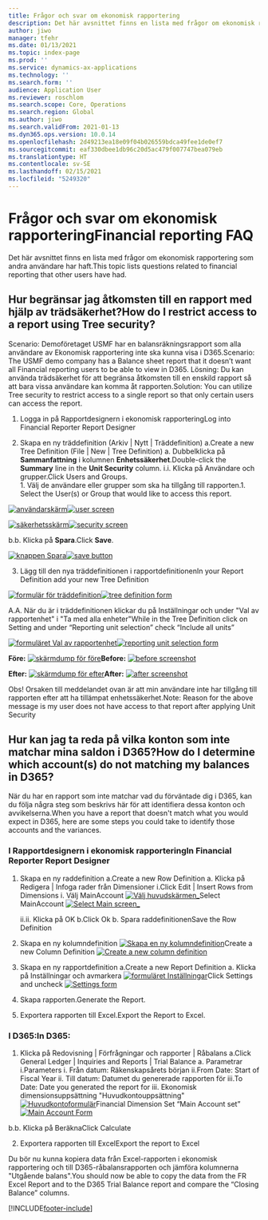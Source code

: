 ```yaml
---
title: Frågor och svar om ekonomisk rapportering
description: Det här avsnittet finns en lista med frågor om ekonomisk rapportering som andra användare har haft.
author: jiwo
manager: tfehr
ms.date: 01/13/2021
ms.topic: index-page
ms.prod: ''
ms.service: dynamics-ax-applications
ms.technology: ''
ms.search.form: ''
audience: Application User
ms.reviewer: roschlom
ms.search.scope: Core, Operations
ms.search.region: Global
ms.author: jiwo
ms.search.validFrom: 2021-01-13
ms.dyn365.ops.version: 10.0.14
ms.openlocfilehash: 2d49213ea18e09f04b026559bdca49fee1de0ef7
ms.sourcegitcommit: eaf330dbee1db96c20d5ac479f007747bea079eb
ms.translationtype: HT
ms.contentlocale: sv-SE
ms.lasthandoff: 02/15/2021
ms.locfileid: "5249320"
---
```

# <a name="financial-reporting-faq"></a><span data-ttu-id="9f9d0-103">Frågor och svar om ekonomisk rapportering</span><span class="sxs-lookup"><span data-stu-id="9f9d0-103">Financial reporting FAQ</span></span> 

<span data-ttu-id="9f9d0-104">Det här avsnittet finns en lista med frågor om ekonomisk rapportering som andra användare har haft.</span><span class="sxs-lookup"><span data-stu-id="9f9d0-104">This topic lists questions related to financial reporting that other users have had.</span></span> 


## <a name="how-do-i-restrict-access-to-a-report-using-tree-security"></a><span data-ttu-id="9f9d0-105">Hur begränsar jag åtkomsten till en rapport med hjälp av trädsäkerhet?</span><span class="sxs-lookup"><span data-stu-id="9f9d0-105">How do I restrict access to a report using Tree security?</span></span>

<span data-ttu-id="9f9d0-106">Scenario: Demoföretaget USMF har en balansräkningsrapport som alla användare av Ekonomisk rapportering inte ska kunna visa i D365.</span><span class="sxs-lookup"><span data-stu-id="9f9d0-106">Scenario: The USMF demo company has a Balance sheet report that it doesn’t want all Financial reporting users to be able to view in D365.</span></span> <span data-ttu-id="9f9d0-107">Lösning: Du kan använda trädsäkerhet för att begränsa åtkomsten till en enskild rapport så att bara vissa användare kan komma åt rapporten.</span><span class="sxs-lookup"><span data-stu-id="9f9d0-107">Solution: You can utilize Tree security to restrict access to a single report so that only certain users can access the report.</span></span> 

1.  <span data-ttu-id="9f9d0-108">Logga in på Rapportdesignern i ekonomisk rapportering</span><span class="sxs-lookup"><span data-stu-id="9f9d0-108">Log into Financial Reporter Report Designer</span></span>

2.  <span data-ttu-id="9f9d0-109">Skapa en ny träddefinition (Arkiv | Nytt | Träddefinition) a.</span><span class="sxs-lookup"><span data-stu-id="9f9d0-109">Create a new Tree Definition (File | New | Tree Definition) a.</span></span>    <span data-ttu-id="9f9d0-110">Dubbelklicka på **Sammanfattning** i kolumnen **Enhetssäkerhet**.</span><span class="sxs-lookup"><span data-stu-id="9f9d0-110">Double-click the **Summary** line in the **Unit Security** column.</span></span>
  <span data-ttu-id="9f9d0-111">i.</span><span class="sxs-lookup"><span data-stu-id="9f9d0-111">i.</span></span>    <span data-ttu-id="9f9d0-112">Klicka på Användare och grupper.</span><span class="sxs-lookup"><span data-stu-id="9f9d0-112">Click Users and Groups.</span></span>  
          <span data-ttu-id="9f9d0-113">1. Välj de användare eller grupper som ska ha tillgång till rapporten.</span><span class="sxs-lookup"><span data-stu-id="9f9d0-113">1.    Select the User(s) or Group that would like to access this report.</span></span> 
          
<span data-ttu-id="9f9d0-114">[![användarskärm](./media/FR-FAQ_users.png)](./media/FR-FAQ_users.png)</span><span class="sxs-lookup"><span data-stu-id="9f9d0-114">[![user screen](./media/FR-FAQ_users.png)](./media/FR-FAQ_users.png)</span></span>

<span data-ttu-id="9f9d0-115">[![säkerhetsskärm](./media/FR-FAQ_security.jpg)](./media/FR-FAQ_security.jpg)</span><span class="sxs-lookup"><span data-stu-id="9f9d0-115">[![security screen](./media/FR-FAQ_security.jpg)](./media/FR-FAQ_security.jpg)</span></span>

  <span data-ttu-id="9f9d0-116">b.</span><span class="sxs-lookup"><span data-stu-id="9f9d0-116">b.</span></span>    <span data-ttu-id="9f9d0-117">Klicka på **Spara**.</span><span class="sxs-lookup"><span data-stu-id="9f9d0-117">Click **Save**.</span></span>
  
<span data-ttu-id="9f9d0-118">[![knappen Spara](./media/FR-FAQ_save.png)](./media/FR-FAQ_save.png)</span><span class="sxs-lookup"><span data-stu-id="9f9d0-118">[![save button](./media/FR-FAQ_save.png)](./media/FR-FAQ_save.png)</span></span>

3.  <span data-ttu-id="9f9d0-119">Lägg till den nya träddefinitionen i rapportdefinitionen</span><span class="sxs-lookup"><span data-stu-id="9f9d0-119">In your Report Definition add your new Tree Definition</span></span>

<span data-ttu-id="9f9d0-120">[![formulär för träddefinition](./media/FR-FAQ_tree-definition.jpg)](./media/FR-FAQ_tree-definition.jpg)</span><span class="sxs-lookup"><span data-stu-id="9f9d0-120">[![tree definition form](./media/FR-FAQ_tree-definition.jpg)](./media/FR-FAQ_tree-definition.jpg)</span></span>

<span data-ttu-id="9f9d0-121">A.</span><span class="sxs-lookup"><span data-stu-id="9f9d0-121">A.</span></span>  <span data-ttu-id="9f9d0-122">När du är i träddefinitionen klickar du på Inställningar och under "Val av rapportenhet" i "Ta med alla enheter"</span><span class="sxs-lookup"><span data-stu-id="9f9d0-122">While in the Tree Definition click on Setting and under “Reporting unit selection” check “Include all units”</span></span>

<span data-ttu-id="9f9d0-123">[![formuläret Val av rapportenhet](./media/FR-FAQ_reporting-unit-selection.jpg)](./media/FR-FAQ_reporting-unit-selection.jpg)</span><span class="sxs-lookup"><span data-stu-id="9f9d0-123">[![reporting unit selection form](./media/FR-FAQ_reporting-unit-selection.jpg)](./media/FR-FAQ_reporting-unit-selection.jpg)</span></span>

<span data-ttu-id="9f9d0-124">**Före:** [![skärmdump för före](./media/FR-FAQ_before.png)](./media/FR-FAQ_before.png)</span><span class="sxs-lookup"><span data-stu-id="9f9d0-124">**Before:** [![before screenshot](./media/FR-FAQ_before.png)](./media/FR-FAQ_before.png)</span></span>

<span data-ttu-id="9f9d0-125">**Efter:** [![skärmdump för efter](./media/FR-FAQ_after.png)](./media/FR-FAQ_after.png)</span><span class="sxs-lookup"><span data-stu-id="9f9d0-125">**After:** [![after screenshot](./media/FR-FAQ_after.png)](./media/FR-FAQ_after.png)</span></span>

<span data-ttu-id="9f9d0-126">Obs! Orsaken till meddelandet ovan är att min användare inte har tillgång till rapporten efter att ha tillämpat enhetssäkerhet.</span><span class="sxs-lookup"><span data-stu-id="9f9d0-126">Note: Reason for the above message is my user does not have access to that report after applying Unit Security</span></span>



## <a name="how-do-i-determine-which-accounts-do-not-matching-my-balances-in-d365"></a><span data-ttu-id="9f9d0-127">Hur kan jag ta reda på vilka konton som inte matchar mina saldon i D365?</span><span class="sxs-lookup"><span data-stu-id="9f9d0-127">How do I determine which account(s) do not matching my balances in D365?</span></span>

<span data-ttu-id="9f9d0-128">När du har en rapport som inte matchar vad du förväntade dig i D365, kan du följa några steg som beskrivs här för att identifiera dessa konton och avvikelserna.</span><span class="sxs-lookup"><span data-stu-id="9f9d0-128">When you have a report that doesn't match what you would expect in D365, here are some steps you could take to identify those accounts and the variances.</span></span> 

### <a name="in-financial-reporter-report-designer"></a><span data-ttu-id="9f9d0-129">I Rapportdesignern i ekonomisk rapportering</span><span class="sxs-lookup"><span data-stu-id="9f9d0-129">In Financial Reporter Report Designer</span></span>

1.  <span data-ttu-id="9f9d0-130">Skapa en ny raddefinition a.</span><span class="sxs-lookup"><span data-stu-id="9f9d0-130">Create a new Row Definition a.</span></span>    <span data-ttu-id="9f9d0-131">Klicka på Redigera | Infoga rader från Dimensioner i.</span><span class="sxs-lookup"><span data-stu-id="9f9d0-131">Click Edit | Insert Rows from Dimensions i.</span></span>  <span data-ttu-id="9f9d0-132">Välj MainAccount [![Välj huvudskärmen_](./media/FR-FAQ_selectmain_.png)](./media/FR-FAQ_selectmain_.png)</span><span class="sxs-lookup"><span data-stu-id="9f9d0-132">Select MainAccount [![Select Main screen_](./media/FR-FAQ_selectmain_.png)](./media/FR-FAQ_selectmain_.png)</span></span>
    
    <span data-ttu-id="9f9d0-133">ii.</span><span class="sxs-lookup"><span data-stu-id="9f9d0-133">ii.</span></span> <span data-ttu-id="9f9d0-134">Klicka på OK b.</span><span class="sxs-lookup"><span data-stu-id="9f9d0-134">Click Ok b.</span></span>    <span data-ttu-id="9f9d0-135">Spara raddefinitionen</span><span class="sxs-lookup"><span data-stu-id="9f9d0-135">Save the Row Definition</span></span>

2.  <span data-ttu-id="9f9d0-136">Skapa en ny kolumndefinition     [![Skapa en ny kolumndefinition](./media/FR-FAQ_column.png)](./media/FR-FAQ_column.png)</span><span class="sxs-lookup"><span data-stu-id="9f9d0-136">Create a new Column Definition     [![Create a new column definition](./media/FR-FAQ_column.png)](./media/FR-FAQ_column.png)</span></span>

3.  <span data-ttu-id="9f9d0-137">Skapa en ny rapportdefinition a.</span><span class="sxs-lookup"><span data-stu-id="9f9d0-137">Create a new Report Definition a.</span></span>    <span data-ttu-id="9f9d0-138">Klicka på Inställningar och avmarkera [![formuläret Inställningar](./media/FR-FAQ_settings.png)](./media/FR-FAQ_settings.png)</span><span class="sxs-lookup"><span data-stu-id="9f9d0-138">Click Settings and uncheck [![Settings form](./media/FR-FAQ_settings.png)](./media/FR-FAQ_settings.png)</span></span>
   
4.  <span data-ttu-id="9f9d0-139">Skapa rapporten.</span><span class="sxs-lookup"><span data-stu-id="9f9d0-139">Generate the Report.</span></span> 

5.  <span data-ttu-id="9f9d0-140">Exportera rapporten till Excel.</span><span class="sxs-lookup"><span data-stu-id="9f9d0-140">Export the Report to Excel.</span></span>

### <a name="in-d365"></a><span data-ttu-id="9f9d0-141">I D365:</span><span class="sxs-lookup"><span data-stu-id="9f9d0-141">In D365:</span></span> 
1.  <span data-ttu-id="9f9d0-142">Klicka på Redovisning | Förfrågningar och rapporter | Råbalans a.</span><span class="sxs-lookup"><span data-stu-id="9f9d0-142">Click General Ledger | Inquiries and Reports | Trial Balance a.</span></span>    <span data-ttu-id="9f9d0-143">Parametrar i.</span><span class="sxs-lookup"><span data-stu-id="9f9d0-143">Parameters i.</span></span>  <span data-ttu-id="9f9d0-144">Från datum: Räkenskapsårets början ii.</span><span class="sxs-lookup"><span data-stu-id="9f9d0-144">From Date: Start of Fiscal Year ii.</span></span> <span data-ttu-id="9f9d0-145">Till datum: Datumet du genererade rapporten för iii.</span><span class="sxs-lookup"><span data-stu-id="9f9d0-145">To Date: Date you generated the report for iii.</span></span>    <span data-ttu-id="9f9d0-146">Ekonomisk dimensionsuppsättning "Huvudkontouppsättning" [![Huvudkontoformulär](./media/FR-FAQ_mainacct.png)](./media/FR-FAQ_mainacct.png)</span><span class="sxs-lookup"><span data-stu-id="9f9d0-146">Financial Dimension Set “Main Account set” [![Main Account Form](./media/FR-FAQ_mainacct.png)](./media/FR-FAQ_mainacct.png)</span></span>
      
  <span data-ttu-id="9f9d0-147">b.</span><span class="sxs-lookup"><span data-stu-id="9f9d0-147">b.</span></span>    <span data-ttu-id="9f9d0-148">Klicka på Beräkna</span><span class="sxs-lookup"><span data-stu-id="9f9d0-148">Click Calculate</span></span>

2.  <span data-ttu-id="9f9d0-149">Exportera rapporten till Excel</span><span class="sxs-lookup"><span data-stu-id="9f9d0-149">Export the report to Excel</span></span>

<span data-ttu-id="9f9d0-150">Du bör nu kunna kopiera data från Excel-rapporten i ekonomisk rapportering och till D365-råbalansrapporten och jämföra kolumnerna "Utgående balans".</span><span class="sxs-lookup"><span data-stu-id="9f9d0-150">You should now be able to copy the data from the FR Excel Report and to the D365 Trial Balance report and compare the “Closing Balance” columns.</span></span>


[!INCLUDE[footer-include](../../includes/footer-banner.md)]